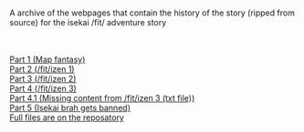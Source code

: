 <body>
<br>
<p>A archive of the webpages that contain the history of the story (ripped from source) for the isekai /fit/ adventure story</p>
<br>
<br>
<a href="/The-fit-izen-adventures/MapFantasy/55743877.html">Part 1 (Map fantasy)</a>
<br>
<a href="/The-fit-izen-adventures/isekai1/55761078.html">Part 2 (/fit/izen 1)</a>
<br>
<a href="/The-fit-izen-adventures/isekai2/55776453.html">Part 3 (/fit/izen 2)</a>
<br>	
<a href="/The-fit-izen-adventures/isekai3/55790234.html">Part 4 (/fit/izen 3)</a>
<br>	
<a href="/The-fit-izen-adventures/isekai3/missing.txt"> Part 4.1 (Missing content from /fit/izen 3 (txt file))</a>
<br>	
<a href="/The-fit-izen-adventures/Isekaibanned/55802034.html">Part 5 (Isekai brah gets banned)</a>
<br>
<a href="https://github.com/the4chinarchive/The-fit-izen-adventures">Full files are on the reposatory</a>	
</body>
